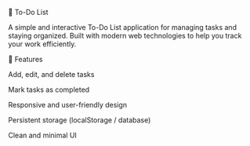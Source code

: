 📝 To-Do List

A simple and interactive To-Do List application for managing tasks and staying organized. Built with modern web technologies to help you track your work efficiently.

🚀 Features

Add, edit, and delete tasks

Mark tasks as completed

Responsive and user-friendly design

Persistent storage (localStorage / database)

Clean and minimal UI
